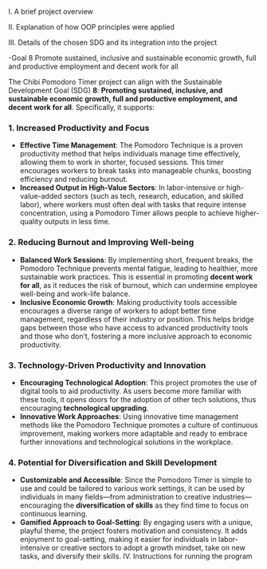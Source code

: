 I. A brief project overview

II. Explanation of how OOP principles were applied

III. Details of the chosen SDG and its integration into the project

-Goal 8
  Promote sustained, inclusive and sustainable economic growth, full and productive employment and decent work for all

The Chibi Pomodoro Timer project can align with the Sustainable Development Goal (SDG) **8**: **Promoting sustained, inclusive, and sustainable economic growth, full and productive employment, and decent work for all**. Specifically, it supports:

### 1. **Increased Productivity and Focus**  
   - **Effective Time Management**: The Pomodoro Technique is a proven productivity method that helps individuals manage time effectively, allowing them to work in shorter, focused sessions. This timer encourages workers to break tasks into manageable chunks, boosting efficiency and reducing burnout.
   - **Increased Output in High-Value Sectors**: In labor-intensive or high-value-added sectors (such as tech, research, education, and skilled labor), where workers must often deal with tasks that require intense concentration, using a Pomodoro Timer allows people to achieve higher-quality outputs in less time.

### 2. **Reducing Burnout and Improving Well-being**  
   - **Balanced Work Sessions**: By implementing short, frequent breaks, the Pomodoro Technique prevents mental fatigue, leading to healthier, more sustainable work practices. This is essential in promoting **decent work for all**, as it reduces the risk of burnout, which can undermine employee well-being and work-life balance.
   - **Inclusive Economic Growth**: Making productivity tools accessible encourages a diverse range of workers to adopt better time management, regardless of their industry or position. This helps bridge gaps between those who have access to advanced productivity tools and those who don’t, fostering a more inclusive approach to economic productivity.

### 3. **Technology-Driven Productivity and Innovation**  
   - **Encouraging Technological Adoption**: This project promotes the use of digital tools to aid productivity. As users become more familiar with these tools, it opens doors for the adoption of other tech solutions, thus encouraging **technological upgrading**.
   - **Innovative Work Approaches**: Using innovative time management methods like the Pomodoro Technique promotes a culture of continuous improvement, making workers more adaptable and ready to embrace further innovations and technological solutions in the workplace.

### 4. **Potential for Diversification and Skill Development**  
   - **Customizable and Accessible**: Since the Pomodoro Timer is simple to use and could be tailored to various work settings, it can be used by individuals in many fields—from administration to creative industries—encouraging the **diversification of skills** as they find time to focus on continuous learning.
   - **Gamified Approach to Goal-Setting**: By engaging users with a unique, playful theme, the project fosters motivation and consistency. It adds enjoyment to goal-setting, making it easier for individuals in labor-intensive or creative sectors to adopt a growth mindset, take on new tasks, and diversify their skills.
IV. Instructions for running the program
